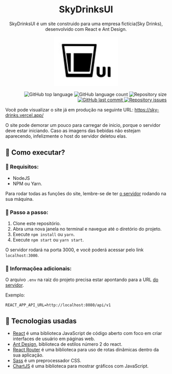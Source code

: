 <h1 align="center">SkyDrinksUI</h1>

<p align="center">
    SkyDrinksUI é um site construido para uma empresa fictícia(Sky Drinks), desenvolvido com React e Ant Design.   
</p>

<p align="center">
    <img width="200" src="./SkyDrinksUI.png" />
</p>


<p align="right">
  <img alt="GitHub top language" src="https://img.shields.io/github/languages/top/SkyG0D/sky-drinks-ui.svg" />
  
  <img alt="GitHub language count" src="https://img.shields.io/github/languages/count/SkyG0D/sky-drinks-ui.svg" />
  
  <img alt="Repository size" src="https://img.shields.io/github/repo-size/SkyG0D/sky-drinks-ui.svg" />

  <a href="https://github.com/SkyG0D/sky-drinks-ui/commits/main">
    <img alt="GitHub last commit" src="https://img.shields.io/github/last-commit/SkyG0D/sky-drinks-ui.svg" />
  </a>
  
  <a href="https://github.com/SkyG0D/sky-drinks-ui/issues">
    <img alt="Repository issues" src="https://img.shields.io/github/issues/SkyG0D/sky-drinks-ui.svg" />
  </a>  
</p>

Você pode visualizar o site já em produção na seguinte URL: https://sky-drinks.vercel.app/

O site pode demorar um pouco para carregar de inicio, porque o servidor deve estar iniciando. Caso as imagens das bebidas não estejam aparecendo, infelizmente o host do servidor deletou elas.

## :wrench: Como executar?

### :mag_right: Requisitos:

- NodeJS
- NPM ou Yarn.

Para rodar todas as funções do site, lembre-se de ter [o servidor](https://github.com/SkyG0D/sky-drinks-api) rodando na sua máquina.

### :athletic_shoe: Passo a passo:

1. Clone este repositório.
2. Abra uma nova janela no terminal e navegue até o diretório do projeto.
3. Execute `npm install` ou `yarn`.
4. Execute `npm start` ou `yarn start`.

O servidor rodará na porta 3000, e você poderá acessar pelo link `localhost:3000`.

### :paperclip: Informaçõea adicionais:

O arquivo `.env` na raiz do projeto precisa estar apontando para a URL [do servidor](https://github.com/SkyG0D/sky-drinks-api).

Exemplo:

```
REACT_APP_API_URL=http://localhost:8080/api/v1
```

## :rocket: Tecnologias usadas

- [React](https://pt-br.reactjs.org/) é uma biblioteca JavaScript de código aberto com foco em criar interfaces de usuário em páginas web.
- [Ant Design](https://ant.design/), biblioteca de estilos número 2 do react.
- [React Router](https://reactrouter.com/) é uma biblioteca para uso de rotas dinâmicas dentro da sua aplicação.
- [Sass](https://sass-lang.com/) é um preprocessador CSS.
- [ChartJS](https://www.chartjs.org/)
  é uma biblioteca para mostrar gráficos com JavaScript.
